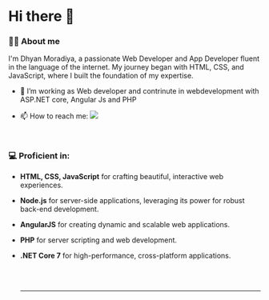 # Hi there 👋

### 👨‍💻 About me

I'm Dhyan Moradiya, a passionate Web Developer and App Developer fluent in the language of the internet. My journey began with HTML, CSS, and JavaScript, where I built the foundation of my expertise.

- 🔭 I’m working as Web developer and contrinute in webdevelopment with ASP.NET core, Angular Js and PHP
- 📫 How to reach me: [<img src="https://img.shields.io/badge/LinkedIn-Dhyan Moradiya-f39f37"></img>](https://www.linkedin.com/in/dhyan-moradiya-850147246)

  <br>

### 💻 Proficient in:

- **HTML, CSS, JavaScript** for crafting beautiful, interactive web experiences.
- **Node.js** for server-side applications, leveraging its power for robust back-end development.
- **AngularJS** for creating dynamic and scalable web applications.
- **PHP** for server scripting and web development.
- **.NET Core 7** for high-performance, cross-platform applications.

    <br><br>
    <hr>
    <br><br>




<!--
**DhyanMoradiya/DhyanMoradiya** is a ✨ _special_ ✨ repository because its `README.md` (this file) appears on your GitHub profile.

Here are some ideas to get you started:

- 🔭 I’m working as Web developer and contrinute in webdevelopment with ASP.NET core, Angular Js and PHP
- 🌱 I’m currently learning ...
- 👯 I’m looking to collaborate on ...
- 🤔 I’m looking for help with ...
- 💬 Ask me about ...
- 📫 How to reach me: ![Dhyan](https://github.com/DhyanMoradiya/DhyanMoradiya/assets/112186465/769a0c80-3741-49ec-b259-bbc6082dd55c)[https://www.linkedin.com/in/dhyan-moradiya-850147246]
- 😄 Pronouns: ...
- ⚡ Fun fact: ...
-->

